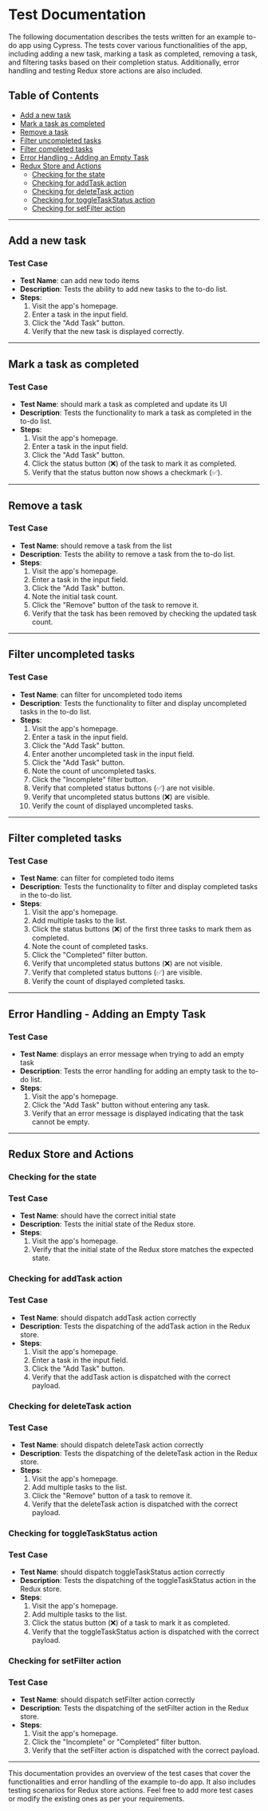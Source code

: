 # Test Documentation

The following documentation describes the tests written for an example to-do app using Cypress. The tests cover various functionalities of the app, including adding a new task, marking a task as completed, removing a task, and filtering tasks based on their completion status. Additionally, error handling and testing Redux store actions are also included.

## Table of Contents

- [Add a new task](#add-a-new-task)
- [Mark a task as completed](#mark-a-task-as-completed)
- [Remove a task](#remove-a-task)
- [Filter uncompleted tasks](#filter-uncompleted-tasks)
- [Filter completed tasks](#filter-completed-tasks)
- [Error Handling - Adding an Empty Task](#error-handling---adding-an-empty-task)
- [Redux Store and Actions](#redux-store-and-actions)
  - [Checking for the state](#checking-for-the-state)
  - [Checking for addTask action](#checking-for-addtask-action)
  - [Checking for deleteTask action](#checking-for-deletetask-action)
  - [Checking for toggleTaskStatus action](#checking-for-toggletaskstatus-action)
  - [Checking for setFilter action](#checking-for-setfilter-action)

---

## Add a new task

### Test Case

- **Test Name**: can add new todo items
- **Description**: Tests the ability to add new tasks to the to-do list.
- **Steps**:
  1. Visit the app's homepage.
  1. Enter a task in the input field.
  1. Click the "Add Task" button.
  1. Verify that the new task is displayed correctly.

---

## Mark a task as completed

### Test Case

- **Test Name**: should mark a task as completed and update its UI
- **Description**: Tests the functionality to mark a task as completed in the to-do list.
- **Steps**:
  1. Visit the app's homepage.
  1. Enter a task in the input field.
  1. Click the "Add Task" button.
  1. Click the status button (❌) of the task to mark it as completed.
  1. Verify that the status button now shows a checkmark (✅).

---

## Remove a task

### Test Case

- **Test Name**: should remove a task from the list
- **Description**: Tests the ability to remove a task from the to-do list.
- **Steps**:
  1. Visit the app's homepage.
  1. Enter a task in the input field.
  1. Click the "Add Task" button.
  1. Note the initial task count.
  1. Click the "Remove" button of the task to remove it.
  1. Verify that the task has been removed by checking the updated task count.

---

## Filter uncompleted tasks

### Test Case

- **Test Name**: can filter for uncompleted todo items
- **Description**: Tests the functionality to filter and display uncompleted tasks in the to-do list.
- **Steps**:
  1. Visit the app's homepage.
  1. Enter a task in the input field.
  1. Click the "Add Task" button.
  1. Enter another uncompleted task in the input field.
  1. Click the "Add Task" button.
  1. Note the count of uncompleted tasks.
  1. Click the "Incomplete" filter button.
  1. Verify that completed status buttons (✅) are not visible.
  1. Verify that uncompleted status buttons (❌) are visible.
  1. Verify the count of displayed uncompleted tasks.

---

## Filter completed tasks

### Test Case

- **Test Name**: can filter for completed todo items
- **Description**: Tests the functionality to filter and display completed tasks in the to-do list.
- **Steps**:
  1. Visit the app's homepage.
  1. Add multiple tasks to the list.
  1. Click the status buttons (❌) of the first three tasks to mark them as completed.
  1. Note the count of completed tasks.
  1. Click the "Completed" filter button.
  1. Verify that uncompleted status buttons (❌) are not visible.
  1. Verify that completed status buttons (✅) are visible.
  1. Verify the count of displayed completed tasks.

---

## Error Handling - Adding an Empty Task

### Test Case

- **Test Name**: displays an error message when trying to add an empty task
- **Description**: Tests the error handling for adding an empty task to the to-do list.
- **Steps**:
  1. Visit the app's homepage.
  1. Click the "Add Task" button without entering any task.
  1. Verify that an error message is displayed indicating that the task cannot be empty.

---

## Redux Store and Actions

### Checking for the state

### Test Case

- **Test Name**: should have the correct initial state
- **Description**: Tests the initial state of the Redux store.
- **Steps**:
  1. Visit the app's homepage.
  1. Verify that the initial state of the Redux store matches the expected state.

### Checking for addTask action

### Test Case

- **Test Name**: should dispatch addTask action correctly
- **Description**: Tests the dispatching of the addTask action in the Redux store.
- **Steps**:
  1. Visit the app's homepage.
  1. Enter a task in the input field.
  1. Click the "Add Task" button.
  1. Verify that the addTask action is dispatched with the correct payload.

### Checking for deleteTask action

### Test Case

- **Test Name**: should dispatch deleteTask action correctly
- **Description**: Tests the dispatching of the deleteTask action in the Redux store.
- **Steps**:
  1. Visit the app's homepage.
  1. Add multiple tasks to the list.
  1. Click the "Remove" button of a task to remove it.
  1. Verify that the deleteTask action is dispatched with the correct payload.

### Checking for toggleTaskStatus action

### Test Case

- **Test Name**: should dispatch toggleTaskStatus action correctly
- **Description**: Tests the dispatching of the toggleTaskStatus action in the Redux store.
- **Steps**:
  1. Visit the app's homepage.
  1. Add multiple tasks to the list.
  1. Click the status button (❌) of a task to mark it as completed.
  1. Verify that the toggleTaskStatus action is dispatched with the correct payload.

### Checking for setFilter action

### Test Case

- **Test Name**: should dispatch setFilter action correctly
- **Description**: Tests the dispatching of the setFilter action in the Redux store.
- **Steps**:
  1. Visit the app's homepage.
  1. Click the "Incomplete" or "Completed" filter button.
  1. Verify that the setFilter action is dispatched with the correct payload.

---

This documentation provides an overview of the test cases that cover the functionalities and error handling of the example to-do app. It also includes testing scenarios for Redux store actions. Feel free to add more test cases or modify the existing ones as per your requirements.